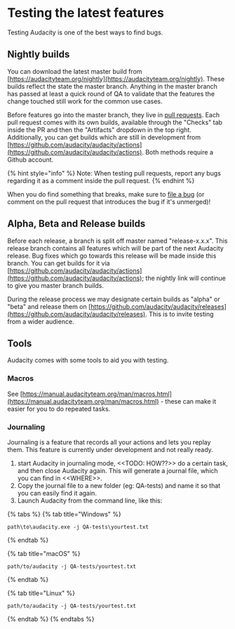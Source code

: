 # Testing the latest features

Testing Audacity is one of the best ways to find bugs.&#x20;

## Nightly builds

You can download the latest master build from [https://audacityteam.org/nightly](https://audacityteam.org/nightly). These builds reflect the state the master branch. Anything in the master branch has passed at least a quick round of QA to validate that the features the change touched still work for the common use cases.&#x20;

Before features go into the master branch, they live in [pull requests](https://github.com/audacity/audacity/pulls). Each pull request comes with its own builds, available through the "Checks" tab inside the PR and then the "Artifacts" dropdown in the top right. Additionally, you can get builds which are still in development from [https://github.com/audacity/audacity/actions](https://github.com/audacity/audacity/actions). Both methods require a Github account.&#x20;

{% hint style="info" %}
Note: When testing pull requests, report any bugs regarding it as a comment inside the pull request.&#x20;
{% endhint %}

When you do find something that breaks, make sure to [file a bug](https://github.com/audacity/audacity/issues/new?assignees=\&labels=\&template=bug\_report.md) (or comment on the pull request that introduces the bug if it's unmerged)!

## Alpha, Beta and Release builds

Before each release, a branch is split off master named "release-x.x.x". This release branch contains all features which will be part of the next Audacity release. Bug fixes which go towards this release will be made inside this branch. You can get builds for it via [https://github.com/audacity/audacity/actions](https://github.com/audacity/audacity/actions); the nightly link will continue to give you master branch builds.&#x20;

During the release process we may designate certain builds as "alpha" or "beta" and release them on [https://github.com/audacity/audacity/releases](https://github.com/audacity/audacity/releases). This is to invite testing from a wider audience.

## Tools

Audacity comes with some tools to aid you with testing.

### Macros

See [https://manual.audacityteam.org/man/macros.html](https://manual.audacityteam.org/man/macros.html) - these can make it easier for you to do repeated tasks.

### Journaling

Journaling is a feature that records all your actions and lets you replay them. This feature is currently under development and not really ready.&#x20;

1. start Audacity in journaling mode, <\<TODO: HOW??>> do a certain task, and then close Audacity again. This will generate a journal file, which you can find in <\<WHERE>>.&#x20;
2. Copy the journal file to a new folder (eg: QA-tests) and name it so that you can easily find it again.&#x20;
3. Launch Audacity from the command line, like this:

{% tabs %}
{% tab title="Windows" %}
```
path\to\audacity.exe -j QA-tests\yourtest.txt
```
{% endtab %}

{% tab title="macOS" %}
```
path/to/audacity -j QA-tests/yourtest.txt
```
{% endtab %}

{% tab title="Linux" %}
```
path/to/audacity -j QA-tests/yourtest.txt
```
{% endtab %}
{% endtabs %}



